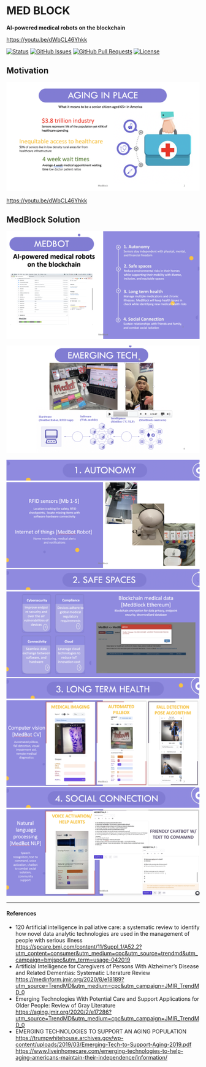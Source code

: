 # MED BLOCK 

**AI-powered medical robots on the blockchain**

https://youtu.be/dWbCL46Yhkk

<div>
  
  [![Status](https://img.shields.io/badge/status-active-success.svg)]()
  [![GitHub Issues](https://img.shields.io/github/issues/lucylow/medblock.svg)](https://github.com/lucylow/medblock/issues)
  [![GitHub Pull Requests](https://img.shields.io/github/issues-pr/lucylow/medblock.svg)](https://github.com/lucylow/medblock/pulls)
  [![License](https://img.shields.io/bower/l/bootstrap)]()

</div>

## Motivation

![](https://github.com/lucylow/medblock/blob/main/Images/Screen%20Shot%202021-04-23%20at%205.53.59%20PM.png)

https://youtu.be/dWbCL46Yhkk
## MedBlock Solution

![](https://github.com/lucylow/medblock/blob/main/Images/Screen%20Shot%202021-04-23%20at%205.48.09%20PM.png)

![](https://github.com/lucylow/medblock/blob/main/Images/Screen%20Shot%202021-04-23%20at%205.48.34%20PM.png)

![](https://github.com/lucylow/medblock/blob/main/Images/Screen%20Shot%202021-04-23%20at%205.48.44%20PM.png)
![](https://github.com/lucylow/medblock/blob/main/Images/Screen%20Shot%202021-04-23%20at%205.48.52%20PM.png)
![](https://github.com/lucylow/medblock/blob/main/Images/Screen%20Shot%202021-04-23%20at%205.49.04%20PM.png)
![](https://github.com/lucylow/medblock/blob/main/Images/Screen%20Shot%202021-04-23%20at%205.49.12%20PM.png)

---
#### References

* 120 Artificial intelligence in palliative care: a systematic review to identify how novel data analytic technologies are used in the management of people with serious illness https://spcare.bmj.com/content/11/Suppl_1/A52.2?utm_content=consumer&utm_medium=cpc&utm_source=trendmd&utm_campaign=bmjspc&utm_term=usage-042019
* Artificial Intelligence for Caregivers of Persons With Alzheimer’s Disease and Related Dementias: Systematic Literature Review https://medinform.jmir.org/2020/8/e18189?utm_source=TrendMD&utm_medium=cpc&utm_campaign=JMIR_TrendMD_0
* Emerging Technologies With Potential Care and Support Applications for Older People: Review of Gray Literature https://aging.jmir.org/2020/2/e17286?utm_source=TrendMD&utm_medium=cpc&utm_campaign=JMIR_TrendMD_0
* EMERGING TECHNOLOGIES TO SUPPORT AN AGING POPULATION https://trumpwhitehouse.archives.gov/wp-content/uploads/2019/03/Emerging-Tech-to-Support-Aging-2019.pdf
https://www.liveinhomecare.com/emerging-technologies-to-help-aging-americans-maintain-their-independence/information/





